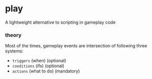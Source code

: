 play
====

A lightweight alternative to scripting in gameplay code

### theory

Most of the times, gameplay events are intersection of following three systems:
- `triggers` (when) (optional)
- `conditions` (ifs) (optional)
- `actions` (what to do) (mandatory)
